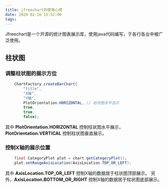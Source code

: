 ```yaml
---
title: jfreechart的使用心得
date: 2020-02-16 15:52:00
tags:
---
```

Jfreechart是一个开源的统计图表展示库，使用java代码编写，于各行各业中被广泛使用。
## 柱状图

### 调整柱状图的展示方位
``` java
	ChartFactory.createBarChart{
		"title",
		"X轴",
		"Y轴",
		PlotOrientation.HORIZONTAL, // 柱状图水平显示
		true,
		true,
		false);
```
其中 **PlotOrientation.HORIZONTAL** 控制柱状图水平展示，**PlotOrientation.VERTICAL** 控制柱状图垂直展示。

### 控制X轴的展示位置
``` java
	final CategoryPlot plot = chart.getCategoryPlot();
	plot.setRangeAxisLocation(AxisLocation.TOP_OR_LEFT);
```	
其中 **AxisLocation.TOP_OR_LEFT** 控制X轴的数据居于柱状图顶部展示。
另外，**AxisLocation.BOTTOM_OR_RIGHT** 控制X轴的数据居于柱状图底部展示。
